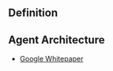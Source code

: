 
## Definition


## Agent Architecture

- [Google Whitepaper](https://www.kaggle.com/whitepaper-agents)